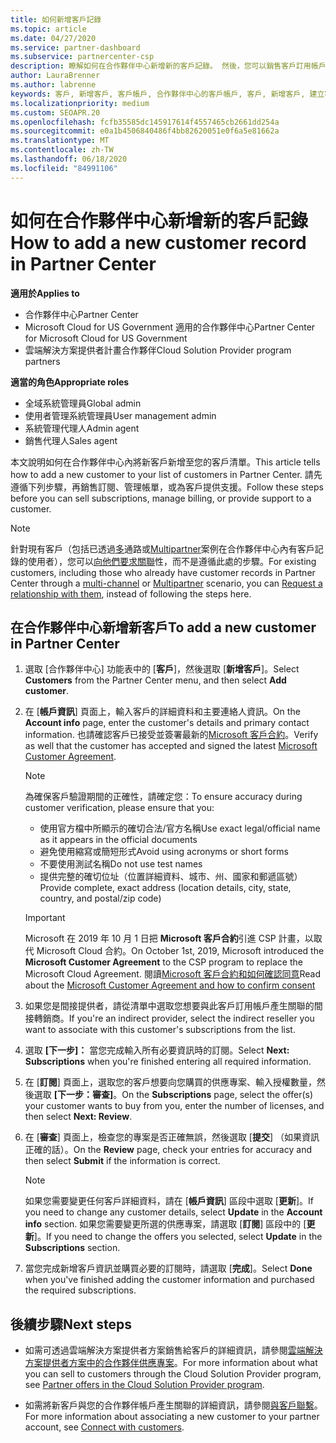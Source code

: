 ```yaml
---
title: 如何新增客戶記錄
ms.topic: article
ms.date: 04/27/2020
ms.service: partner-dashboard
ms.subservice: partnercenter-csp
description: 瞭解如何在合作夥伴中心新增新的客戶記錄。 然後，您可以銷售客戶訂用帳戶、管理帳單，或提供客戶支援。
author: LauraBrenner
ms.author: labrenne
keywords: 客戶, 新增客戶, 客戶帳戶, 合作夥伴中心的客戶帳戶, 客戶, 新增客戶, 建立客戶帳戶
ms.localizationpriority: medium
ms.custom: SEOAPR.20
ms.openlocfilehash: fcfb35585dc145917614f4557465cb2661dd254a
ms.sourcegitcommit: e0a1b4506840486f4bb82620051e0f6a5e81662a
ms.translationtype: MT
ms.contentlocale: zh-TW
ms.lasthandoff: 06/18/2020
ms.locfileid: "84991106"
---
```

# <a name="how-to-add-a-new-customer-record-in-partner-center"></a><span data-ttu-id="f012d-105">如何在合作夥伴中心新增新的客戶記錄</span><span class="sxs-lookup"><span data-stu-id="f012d-105">How to add a new customer record in Partner Center</span></span>

<span data-ttu-id="f012d-106">**適用於**</span><span class="sxs-lookup"><span data-stu-id="f012d-106">**Applies to**</span></span>

- <span data-ttu-id="f012d-107">合作夥伴中心</span><span class="sxs-lookup"><span data-stu-id="f012d-107">Partner Center</span></span>
- <span data-ttu-id="f012d-108">Microsoft Cloud for US Government 適用的合作夥伴中心</span><span class="sxs-lookup"><span data-stu-id="f012d-108">Partner Center for Microsoft Cloud for US Government</span></span>
- <span data-ttu-id="f012d-109">雲端解決方案提供者計畫合作夥伴</span><span class="sxs-lookup"><span data-stu-id="f012d-109">Cloud Solution Provider program partners</span></span>

<span data-ttu-id="f012d-110">**適當的角色**</span><span class="sxs-lookup"><span data-stu-id="f012d-110">**Appropriate roles**</span></span>

- <span data-ttu-id="f012d-111">全域系統管理員</span><span class="sxs-lookup"><span data-stu-id="f012d-111">Global admin</span></span>
- <span data-ttu-id="f012d-112">使用者管理系統管理員</span><span class="sxs-lookup"><span data-stu-id="f012d-112">User management admin</span></span>
- <span data-ttu-id="f012d-113">系統管理代理人</span><span class="sxs-lookup"><span data-stu-id="f012d-113">Admin agent</span></span>
- <span data-ttu-id="f012d-114">銷售代理人</span><span class="sxs-lookup"><span data-stu-id="f012d-114">Sales agent</span></span>

<span data-ttu-id="f012d-115">本文說明如何在合作夥伴中心內將新客戶新增至您的客戶清單。</span><span class="sxs-lookup"><span data-stu-id="f012d-115">This article tells how to add a new customer to your list of customers in Partner Center.</span></span> <span data-ttu-id="f012d-116">請先遵循下列步驟，再銷售訂閱、管理帳單，或為客戶提供支援。</span><span class="sxs-lookup"><span data-stu-id="f012d-116">Follow these steps before you can sell subscriptions, manage billing, or provide support to a customer.</span></span>

>[!NOTE]
><span data-ttu-id="f012d-117">針對現有客戶（包括已透過[多](multichannel.md)通路或[Multipartner](multipartner.md)案例在合作夥伴中心內有客戶記錄的使用者），您可以[向他們要求關聯](request-a-relationship-with-a-customer.md)性，而不是遵循此處的步驟。</span><span class="sxs-lookup"><span data-stu-id="f012d-117">For existing customers, including those who already have customer records in Partner Center through a [multi-channel](multichannel.md) or [Multipartner](multipartner.md) scenario, you can [Request a relationship with them](request-a-relationship-with-a-customer.md), instead of following the steps here.</span></span>

## <a name="to-add-a-new-customer-in-partner-center"></a><span data-ttu-id="f012d-118">在合作夥伴中心新增新客戶</span><span class="sxs-lookup"><span data-stu-id="f012d-118">To add a new customer in Partner Center</span></span>

1. <span data-ttu-id="f012d-119">選取 [合作夥伴中心] 功能表中的 [**客戶**]，然後選取 [**新增客戶**]。</span><span class="sxs-lookup"><span data-stu-id="f012d-119">Select **Customers** from the Partner Center menu, and then select **Add customer**.</span></span>

2. <span data-ttu-id="f012d-120">在 [**帳戶資訊**] 頁面上，輸入客戶的詳細資料和主要連絡人資訊。</span><span class="sxs-lookup"><span data-stu-id="f012d-120">On the **Account info** page, enter the customer's details and primary contact information.</span></span> <span data-ttu-id="f012d-121">也請確認客戶已接受並簽署最新的[Microsoft 客戶合約](agreements.md)。</span><span class="sxs-lookup"><span data-stu-id="f012d-121">Verify as well that the customer has accepted and signed the latest [Microsoft Customer Agreement](agreements.md).</span></span>

   >[!NOTE]
   >
   ><span data-ttu-id="f012d-122">為確保客戶驗證期間的正確性，請確定您：</span><span class="sxs-lookup"><span data-stu-id="f012d-122">To ensure accuracy during customer verification, please ensure that you:</span></span>
   >
   >- <span data-ttu-id="f012d-123">使用官方檔中所顯示的確切合法/官方名稱</span><span class="sxs-lookup"><span data-stu-id="f012d-123">Use exact legal/official name as it appears in the official documents</span></span>
   >- <span data-ttu-id="f012d-124">避免使用縮寫或簡短形式</span><span class="sxs-lookup"><span data-stu-id="f012d-124">Avoid using acronyms or short forms</span></span>
   >- <span data-ttu-id="f012d-125">不要使用測試名稱</span><span class="sxs-lookup"><span data-stu-id="f012d-125">Do not use test names</span></span>
   >- <span data-ttu-id="f012d-126">提供完整的確切位址（位置詳細資料、城市、州、國家和郵遞區號）</span><span class="sxs-lookup"><span data-stu-id="f012d-126">Provide complete, exact address (location details, city, state, country, and postal/zip code)</span></span>

   >[!IMPORTANT]
   > <span data-ttu-id="f012d-127">Microsoft 在 2019 年 10 月 1 日把 **Microsoft 客戶合約**引進 CSP 計畫，以取代 Microsoft Cloud 合約。</span><span class="sxs-lookup"><span data-stu-id="f012d-127">On October 1st, 2019, Microsoft introduced the **Microsoft Customer Agreement** to the CSP program to replace the Microsoft Cloud Agreement.</span></span> <span data-ttu-id="f012d-128">閱讀[Microsoft 客戶合約和如何確認同意](confirm-customer-agreement.md)</span><span class="sxs-lookup"><span data-stu-id="f012d-128">Read about the [Microsoft Customer Agreement and how to confirm consent](confirm-customer-agreement.md)</span></span>
  
3. <span data-ttu-id="f012d-129">如果您是間接提供者，請從清單中選取您想要與此客戶訂用帳戶產生關聯的間接轉銷商。</span><span class="sxs-lookup"><span data-stu-id="f012d-129">If you're an indirect provider, select the indirect reseller you want to associate with this customer's subscriptions from the list.</span></span>

4. <span data-ttu-id="f012d-130">選取 **[下一步]：** 當您完成輸入所有必要資訊時的訂閱。</span><span class="sxs-lookup"><span data-stu-id="f012d-130">Select **Next: Subscriptions** when you're finished entering all required information.</span></span>

5. <span data-ttu-id="f012d-131">在 [**訂閱**] 頁面上，選取您的客戶想要向您購買的供應專案、輸入授權數量，然後選取 **[下一步：審查]**。</span><span class="sxs-lookup"><span data-stu-id="f012d-131">On the **Subscriptions** page, select the offer(s) your customer wants to buy from you, enter the number of licenses, and then select **Next: Review**.</span></span>

6. <span data-ttu-id="f012d-132">在 [**審查**] 頁面上，檢查您的專案是否正確無誤，然後選取 [**提交**] （如果資訊正確的話）。</span><span class="sxs-lookup"><span data-stu-id="f012d-132">On the **Review** page, check your entries for accuracy and then select **Submit** if the information is correct.</span></span>

   >[!NOTE]
   ><span data-ttu-id="f012d-133">如果您需要變更任何客戶詳細資料，請在 [**帳戶資訊**] 區段中選取 [**更新**]。</span><span class="sxs-lookup"><span data-stu-id="f012d-133">If you need to change any customer details, select **Update** in the **Account info** section.</span></span> <span data-ttu-id="f012d-134">如果您需要變更所選的供應專案，請選取 [**訂閱**] 區段中的 [**更新**]。</span><span class="sxs-lookup"><span data-stu-id="f012d-134">If you need to change the offers you selected, select **Update** in the **Subscriptions** section.</span></span>

7. <span data-ttu-id="f012d-135">當您完成新增客戶資訊並購買必要的訂閱時，請選取 [**完成**]。</span><span class="sxs-lookup"><span data-stu-id="f012d-135">Select **Done** when you've finished adding the customer information and purchased the required subscriptions.</span></span>

## <a name="next-steps"></a><span data-ttu-id="f012d-136">後續步驟</span><span class="sxs-lookup"><span data-stu-id="f012d-136">Next steps</span></span>

- <span data-ttu-id="f012d-137">如需可透過雲端解決方案提供者方案銷售給客戶的詳細資訊，請參閱[雲端解決方案提供者方案中的合作夥伴供應專案](csp-offers.md)。</span><span class="sxs-lookup"><span data-stu-id="f012d-137">For more information about what you can sell to customers through the Cloud Solution Provider program, see [Partner offers in the Cloud Solution Provider program](csp-offers.md).</span></span>

- <span data-ttu-id="f012d-138">如需將新客戶與您的合作夥伴帳戶產生關聯的詳細資訊，請參閱[與客戶聯繫](customer-accounts.md)。</span><span class="sxs-lookup"><span data-stu-id="f012d-138">For more information about associating a new customer to your partner account, see [Connect with customers](customer-accounts.md).</span></span>
